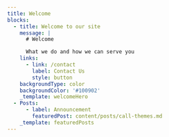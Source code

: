 ```yaml
---
title: Welcome
blocks:
  - title: Welcome to our site
    message: |
      # Welcome

      What we do and how we can serve you
    links:
      - link: /contact
        label: Contact Us
        style: button
    backgroundType: color
    backgroundColor: '#100902'
    _template: welcomeHero
  - Posts:
      - label: Announcement
        featuredPost: content/posts/call-themes.md
    _template: featuredPosts
---
```


